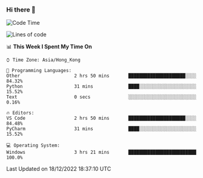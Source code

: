### Hi there 👋

<!--
**RoiexLee/RoiexLee** is a ✨ _special_ ✨ repository because its `README.md` (this file) appears on your GitHub profile.

Here are some ideas to get you started:

- 🔭 I’m currently working on ...
- 🌱 I’m currently learning ...
- 👯 I’m looking to collaborate on ...
- 🤔 I’m looking for help with ...
- 💬 Ask me about ...
- 📫 How to reach me: ...
- 😄 Pronouns: ...
- ⚡ Fun fact: ...
-->

<!--START_SECTION:waka-->
![Code Time](http://img.shields.io/badge/Code%20Time-119%20hrs%2053%20mins-blue)

![Lines of code](https://img.shields.io/badge/From%20Hello%20World%20I%27ve%20Written-3%20Thousand%20lines%20of%20code-blue)

📊 **This Week I Spent My Time On** 

```text
⌚︎ Time Zone: Asia/Hong_Kong

💬 Programming Languages: 
Other                    2 hrs 50 mins       █████████████████████░░░░   84.32% 
Python                   31 mins             ████░░░░░░░░░░░░░░░░░░░░░   15.52% 
Text                     0 secs              ░░░░░░░░░░░░░░░░░░░░░░░░░   0.16%

🔥 Editors: 
VS Code                  2 hrs 50 mins       █████████████████████░░░░   84.48% 
PyCharm                  31 mins             ████░░░░░░░░░░░░░░░░░░░░░   15.52%

💻 Operating System: 
Windows                  3 hrs 21 mins       █████████████████████████   100.0%

```


 Last Updated on 18/12/2022 18:37:10 UTC
<!--END_SECTION:waka-->

